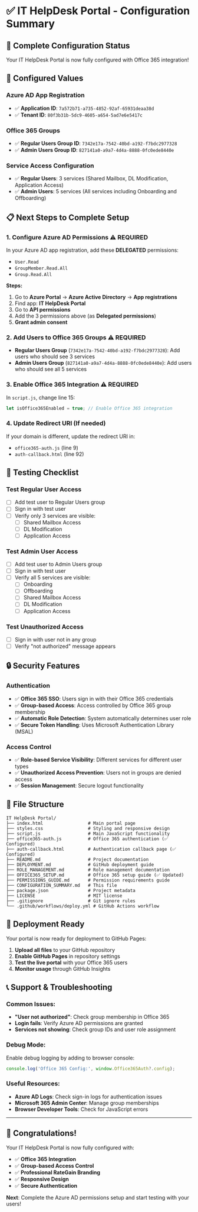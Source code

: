 # ✅ IT HelpDesk Portal - Configuration Summary

## 🎯 **Complete Configuration Status**

Your IT HelpDesk Portal is now fully configured with Office 365 integration!

## 🔧 **Configured Values**

### **Azure AD App Registration**
- ✅ **Application ID**: `7a572b71-a735-4852-92af-65931deaa38d`
- ✅ **Tenant ID**: `80f3b31b-5dc9-4605-a654-5ad7e6e5417c`

### **Office 365 Groups**
- ✅ **Regular Users Group ID**: `7342e17a-7542-40bd-a192-f7bdc2977328`
- ✅ **Admin Users Group ID**: `827141a0-a9a7-4d4a-8888-0fc0ede8440e`

### **Service Access Configuration**
- ✅ **Regular Users**: 3 services (Shared Mailbox, DL Modification, Application Access)
- ✅ **Admin Users**: 5 services (All services including Onboarding and Offboarding)

## 📋 **Next Steps to Complete Setup**

### **1. Configure Azure AD Permissions** ⚠️ **REQUIRED**
In your Azure AD app registration, add these **DELEGATED** permissions:
- `User.Read`
- `GroupMember.Read.All`
- `Group.Read.All`

**Steps:**
1. Go to **Azure Portal** → **Azure Active Directory** → **App registrations**
2. Find app: **IT HelpDesk Portal**
3. Go to **API permissions**
4. Add the 3 permissions above (as **Delegated permissions**)
5. **Grant admin consent**

### **2. Add Users to Office 365 Groups** ⚠️ **REQUIRED**
- **Regular Users Group** (`7342e17a-7542-40bd-a192-f7bdc2977328`): Add users who should see 3 services
- **Admin Users Group** (`827141a0-a9a7-4d4a-8888-0fc0ede8440e`): Add users who should see all 5 services

### **3. Enable Office 365 Integration** ⚠️ **REQUIRED**
In `script.js`, change line 15:
```javascript
let isOffice365Enabled = true; // Enable Office 365 integration
```

### **4. Update Redirect URI** (If needed)
If your domain is different, update the redirect URI in:
- `office365-auth.js` (line 9)
- `auth-callback.html` (line 92)

## 🧪 **Testing Checklist**

### **Test Regular User Access**
- [ ] Add test user to Regular Users group
- [ ] Sign in with test user
- [ ] Verify only 3 services are visible:
  - [ ] Shared Mailbox Access
  - [ ] DL Modification
  - [ ] Application Access

### **Test Admin User Access**
- [ ] Add test user to Admin Users group
- [ ] Sign in with test user
- [ ] Verify all 5 services are visible:
  - [ ] Onboarding
  - [ ] Offboarding
  - [ ] Shared Mailbox Access
  - [ ] DL Modification
  - [ ] Application Access

### **Test Unauthorized Access**
- [ ] Sign in with user not in any group
- [ ] Verify "not authorized" message appears

## 🔒 **Security Features**

### **Authentication**
- ✅ **Office 365 SSO**: Users sign in with their Office 365 credentials
- ✅ **Group-based Access**: Access controlled by Office 365 group membership
- ✅ **Automatic Role Detection**: System automatically determines user role
- ✅ **Secure Token Handling**: Uses Microsoft Authentication Library (MSAL)

### **Access Control**
- ✅ **Role-based Service Visibility**: Different services for different user types
- ✅ **Unauthorized Access Prevention**: Users not in groups are denied access
- ✅ **Session Management**: Secure logout functionality

## 📁 **File Structure**

```
IT HelpDesk Portal/
├── index.html                 # Main portal page
├── styles.css                 # Styling and responsive design
├── script.js                  # Main JavaScript functionality
├── office365-auth.js          # Office 365 authentication (✅ Configured)
├── auth-callback.html         # Authentication callback page (✅ Configured)
├── README.md                  # Project documentation
├── DEPLOYMENT.md              # GitHub deployment guide
├── ROLE_MANAGEMENT.md         # Role management documentation
├── OFFICE365_SETUP.md         # Office 365 setup guide (✅ Updated)
├── PERMISSIONS_GUIDE.md       # Permission requirements guide
├── CONFIGURATION_SUMMARY.md   # This file
├── package.json               # Project metadata
├── LICENSE                    # MIT license
├── .gitignore                 # Git ignore rules
└── .github/workflows/deploy.yml # GitHub Actions workflow
```

## 🚀 **Deployment Ready**

Your portal is now ready for deployment to GitHub Pages:

1. **Upload all files** to your GitHub repository
2. **Enable GitHub Pages** in repository settings
3. **Test the live portal** with your Office 365 users
4. **Monitor usage** through GitHub Insights

## 📞 **Support & Troubleshooting**

### **Common Issues:**
- **"User not authorized"**: Check group membership in Office 365
- **Login fails**: Verify Azure AD permissions are granted
- **Services not showing**: Check group IDs and user role assignment

### **Debug Mode:**
Enable debug logging by adding to browser console:
```javascript
console.log('Office 365 Config:', window.Office365Auth?.config);
```

### **Useful Resources:**
- **Azure AD Logs**: Check sign-in logs for authentication issues
- **Microsoft 365 Admin Center**: Manage group memberships
- **Browser Developer Tools**: Check for JavaScript errors

---

## 🎉 **Congratulations!**

Your IT HelpDesk Portal is now fully configured with:
- ✅ **Office 365 Integration**
- ✅ **Group-based Access Control**
- ✅ **Professional RateGain Branding**
- ✅ **Responsive Design**
- ✅ **Secure Authentication**

**Next**: Complete the Azure AD permissions setup and start testing with your users!
